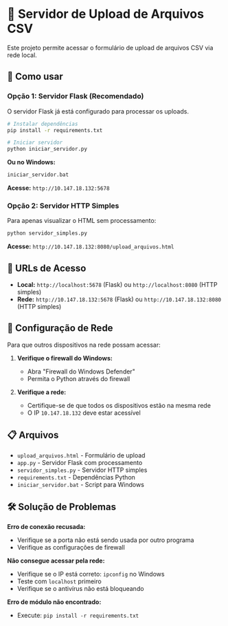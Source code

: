 # 📁 Servidor de Upload de Arquivos CSV

Este projeto permite acessar o formulário de upload de arquivos CSV via rede local.

## 🚀 Como usar

### Opção 1: Servidor Flask (Recomendado)
O servidor Flask já está configurado para processar os uploads.

```bash
# Instalar dependências
pip install -r requirements.txt

# Iniciar servidor
python iniciar_servidor.py
```

**Ou no Windows:**
```cmd
iniciar_servidor.bat
```

**Acesse:** `http://10.147.18.132:5678`

### Opção 2: Servidor HTTP Simples
Para apenas visualizar o HTML sem processamento:

```bash
python servidor_simples.py
```

**Acesse:** `http://10.147.18.132:8080/upload_arquivos.html`

## 📱 URLs de Acesso

- **Local:** `http://localhost:5678` (Flask) ou `http://localhost:8080` (HTTP simples)
- **Rede:** `http://10.147.18.132:5678` (Flask) ou `http://10.147.18.132:8080` (HTTP simples)

## 🔧 Configuração de Rede

Para que outros dispositivos na rede possam acessar:

1. **Verifique o firewall do Windows:**
   - Abra "Firewall do Windows Defender"
   - Permita o Python através do firewall

2. **Verifique a rede:**
   - Certifique-se de que todos os dispositivos estão na mesma rede
   - O IP `10.147.18.132` deve estar acessível

## 📋 Arquivos

- `upload_arquivos.html` - Formulário de upload
- `app.py` - Servidor Flask com processamento
- `servidor_simples.py` - Servidor HTTP simples
- `requirements.txt` - Dependências Python
- `iniciar_servidor.bat` - Script para Windows

## 🛠️ Solução de Problemas

**Erro de conexão recusada:**
- Verifique se a porta não está sendo usada por outro programa
- Verifique as configurações de firewall

**Não consegue acessar pela rede:**
- Verifique se o IP está correto: `ipconfig` no Windows
- Teste com `localhost` primeiro
- Verifique se o antivírus não está bloqueando

**Erro de módulo não encontrado:**
- Execute: `pip install -r requirements.txt` 
